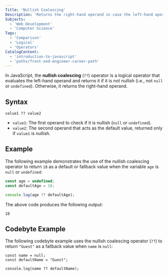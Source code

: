 ```yaml
---
Title: 'Nullish Coalescing'
Description: 'Returns the right-hand operand in case the left-hand operand is null or undefined. Otherwise, it returns the left-hand operand.'
Subjects:
  - 'Web Development'
  - 'Computer Science'
Tags:
  - 'Comparison'
  - 'Logical'
  - 'Operators'
CatalogContent:
  - 'introduction-to-javascript'
  - 'paths/front-end-engineer-career-path'
---
```


In JavaScript, the **nullish coalescing** (`??`) operator is a logical operator that evaluates the left-hand operand and returns it if it is not nullish (i.e., not `null` or `undefined`). Otherwise, it returns the right-hand operand.

## Syntax

```pseudo
value1 ?? value2
```

- `value1`: The first operand to check if it is nullish (`null` or `undefined`).
- `value2`: The second operand that acts as the default value, returned only if `value1` is nullish.

## Example

The following example demonstrates the use of the nullish coalescing operator to return `18` as a default or fallback value when the variable `age` is `null` or `undefined`:

```js
const age = undefined;
const defaultAge = 18;

console.log(age ?? defaultAge);
```

The above code produces the following output:

```shell
18
```

## Codebyte Example

The following codebyte example uses the nullish coalescing operator (`??`) to return `"Guest"` as a fallback value when `name` is `null`:

```codebyte/javascript
const name = null;
const defaultName = "Guest";

console.log(name ?? defaultName);
```
